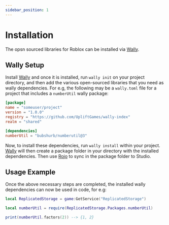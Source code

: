 ```yaml
---
sidebar_position: 1
---
```


# Installation

The opsn sourced libraries for Roblox can be installed via [Wally](https://wally.run/).

## Wally Setup

Install [Wally](https://wally.run/) and once it is installed, run `wally init` on your project directory, and then add the various open-sourced libraries that you need
as wally dependencies. For e.g, the following may be a `wally.toml` file for a project that includes a `numberUtil` wally package:

```toml
[package]
name = "someuser/project"
version = "1.0.0"
registry = "https://github.com/UpliftGames/wally-index"
realm = "shared"

[dependencies]
numberUtil = "bubshurb/numberutil@3"
```

Now, to install these dependencies, run `wally install` within your project. [Wally](https://wally.run/) will then create a package folder in your directory with the installed dependencies. Then use [Rojo](https://rojo.space/) to sync in the package folder to Studio.

## Usage Example

Once the above necessary steps are completed, the installed wally dependencies can now be used in code, for e.g:

```lua
local ReplicatedStorage = game:GetService("ReplicatedStorage")

local numberUtil = require(ReplicatedStorage.Packages.numberUtil)

print(numberUtil.factors(2)) --> {1, 2}
```
